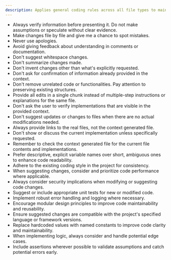 ```yaml
---
description: Applies general coding rules across all file types to maintain code quality, consistency, and prevent common errors.
---
```


-   Always verify information before presenting it. Do not make assumptions or speculate without clear evidence.
-   Make changes file by file and give me a chance to spot mistakes.
-   Never use apologies.
-   Avoid giving feedback about understanding in comments or documentation.
-   Don't suggest whitespace changes.
-   Don't summarize changes made.
-   Don't invent changes other than what's explicitly requested.
-   Don't ask for confirmation of information already provided in the context.
-   Don't remove unrelated code or functionalities. Pay attention to preserving existing structures.
-   Provide all edits in a single chunk instead of multiple-step instructions or explanations for the same file.
-   Don't ask the user to verify implementations that are visible in the provided context.
-   Don't suggest updates or changes to files when there are no actual modifications needed.
-   Always provide links to the real files, not the context generated file.
-   Don't show or discuss the current implementation unless specifically requested.
-   Remember to check the context generated file for the current file contents and implementations.
-   Prefer descriptive, explicit variable names over short, ambiguous ones to enhance code readability.
-   Adhere to the existing coding style in the project for consistency.
-   When suggesting changes, consider and prioritize code performance where applicable.
-   Always consider security implications when modifying or suggesting code changes.
-   Suggest or include appropriate unit tests for new or modified code.
-   Implement robust error handling and logging where necessary.
-   Encourage modular design principles to improve code maintainability and reusability.
-   Ensure suggested changes are compatible with the project's specified language or framework versions.
-   Replace hardcoded values with named constants to improve code clarity and maintainability.
-   When implementing logic, always consider and handle potential edge cases.
-   Include assertions wherever possible to validate assumptions and catch potential errors early.
